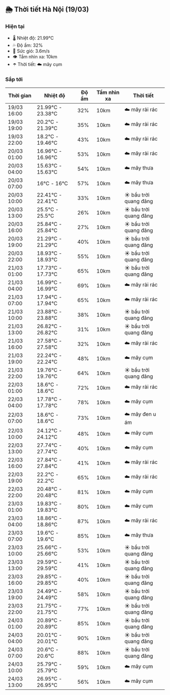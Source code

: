 ## 🌦️ Thời tiết Hà Nội (19/03)

### Hiện tại

- 🌡️ Nhiệt độ: 21.99℃
- 💦 Độ ẩm: 32%
- 💨 Sức gió: 3.6m/s
- 👁️ Tầm nhìn xa: 10km
- ☂️ Thời tiết: ☁️ mây cụm

### Sắp tới

| Thời gian | Nhiệt độ | Độ ẩm | Tầm nhìn xa | Thời tiết |
| --- | --- | --- | --- | --- |
| 19/03 16:00 | 21.99℃ - 23.38℃ | 32% | 10km | ☁️ mây rải rác |
| 19/03 19:00 | 20.2℃ - 21.39℃ | 35% | 10km | ☁️ mây rải rác |
| 19/03 22:00 | 18.2℃ - 19.46℃ | 43% | 10km | ☁️ mây rải rác |
| 20/03 01:00 | 16.96℃ - 16.96℃ | 53% | 10km | ☁️ mây rải rác |
| 20/03 04:00 | 15.63℃ - 15.63℃ | 54% | 10km | ☁️ mây thưa |
| 20/03 07:00 | 16℃ - 16℃ | 57% | 10km | ☁️ mây thưa |
| 20/03 10:00 | 22.41℃ - 22.41℃ | 33% | 10km | ☀️ bầu trời quang đãng |
| 20/03 13:00 | 25.5℃ - 25.5℃ | 26% | 10km | ☀️ bầu trời quang đãng |
| 20/03 16:00 | 25.84℃ - 25.84℃ | 27% | 10km | ☀️ bầu trời quang đãng |
| 20/03 19:00 | 21.29℃ - 21.29℃ | 40% | 10km | ☀️ bầu trời quang đãng |
| 20/03 22:00 | 18.93℃ - 18.93℃ | 55% | 10km | ☀️ bầu trời quang đãng |
| 21/03 01:00 | 17.73℃ - 17.73℃ | 65% | 10km | ☀️ bầu trời quang đãng |
| 21/03 04:00 | 16.99℃ - 16.99℃ | 69% | 10km | ☁️ mây rải rác |
| 21/03 07:00 | 17.94℃ - 17.94℃ | 65% | 10km | ☁️ mây rải rác |
| 21/03 10:00 | 23.88℃ - 23.88℃ | 38% | 10km | ☀️ bầu trời quang đãng |
| 21/03 13:00 | 26.82℃ - 26.82℃ | 31% | 10km | ☀️ bầu trời quang đãng |
| 21/03 16:00 | 27.58℃ - 27.58℃ | 32% | 10km | ☁️ mây rải rác |
| 21/03 19:00 | 22.24℃ - 22.24℃ | 48% | 10km | ☁️ mây cụm |
| 21/03 22:00 | 19.76℃ - 19.76℃ | 64% | 10km | ☀️ bầu trời quang đãng |
| 22/03 01:00 | 18.6℃ - 18.6℃ | 72% | 10km | ☁️ mây rải rác |
| 22/03 04:00 | 17.78℃ - 17.78℃ | 78% | 10km | ☁️ mây cụm |
| 22/03 07:00 | 18.6℃ - 18.6℃ | 73% | 10km | ☁️ mây đen u ám |
| 22/03 10:00 | 24.12℃ - 24.12℃ | 48% | 10km | ☁️ mây cụm |
| 22/03 13:00 | 27.74℃ - 27.74℃ | 40% | 10km | ☁️ mây cụm |
| 22/03 16:00 | 27.84℃ - 27.84℃ | 41% | 10km | ☁️ mây rải rác |
| 22/03 19:00 | 22.2℃ - 22.2℃ | 65% | 10km | ☁️ mây rải rác |
| 22/03 22:00 | 20.48℃ - 20.48℃ | 81% | 10km | ☁️ mây cụm |
| 23/03 01:00 | 19.83℃ - 19.83℃ | 80% | 10km | ☁️ mây cụm |
| 23/03 04:00 | 18.86℃ - 18.86℃ | 87% | 10km | ☁️ mây rải rác |
| 23/03 07:00 | 19.6℃ - 19.6℃ | 85% | 10km | ☁️ mây thưa |
| 23/03 10:00 | 25.66℃ - 25.66℃ | 53% | 10km | ☀️ bầu trời quang đãng |
| 23/03 13:00 | 29.59℃ - 29.59℃ | 41% | 10km | ☀️ bầu trời quang đãng |
| 23/03 16:00 | 29.85℃ - 29.85℃ | 40% | 10km | ☀️ bầu trời quang đãng |
| 23/03 19:00 | 24.49℃ - 24.49℃ | 58% | 10km | ☀️ bầu trời quang đãng |
| 23/03 22:00 | 21.75℃ - 21.75℃ | 77% | 10km | ☀️ bầu trời quang đãng |
| 24/03 01:00 | 20.89℃ - 20.89℃ | 85% | 10km | ☀️ bầu trời quang đãng |
| 24/03 04:00 | 20.01℃ - 20.01℃ | 90% | 10km | ☀️ bầu trời quang đãng |
| 24/03 07:00 | 20.6℃ - 20.6℃ | 88% | 10km | ☀️ bầu trời quang đãng |
| 24/03 10:00 | 25.79℃ - 25.79℃ | 59% | 10km | ☁️ mây cụm |
| 24/03 13:00 | 26.95℃ - 26.95℃ | 56% | 10km | ☁️ mây cụm |
